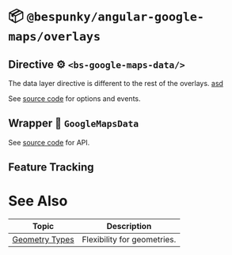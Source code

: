 # 📦 `@bespunky/angular-google-maps/overlays`

## Directive ⚙ `<bs-google-maps-data/>`
The data layer directive is different to the rest of the overlays. [asd](/Basic-Concepts#Wrappers)

See [source code](https://dev.azure.com/BeSpunky/Libraries/_git/angular-google-maps?path=%2Fprojects%2Fbespunky%2Fangular-google-maps%2Foverlays%2Fmodules%2Fdata%2Fdirective%2Fgoogle-maps-data.directive.ts&version=GBmaster) for options and events.

## Wrapper 🧬 `GoogleMapsData`

See [source code](https://dev.azure.com/BeSpunky/Libraries/_git/angular-google-maps?path=%2Fprojects%2Fbespunky%2Fangular-google-maps%2Foverlays%2Fmodules%2Fdata%2Fgoogle-maps-data.ts&version=GBmaster) for API.

## Feature Tracking


# See Also

| Topic                             | Description                 |
|-----------------------------------|-----------------------------|
| [Geometry Types](/Geometry-Types) | Flexibility for geometries. |
